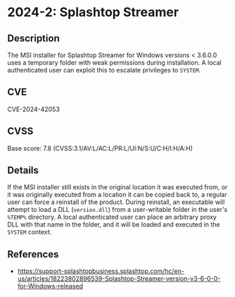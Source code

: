 # 2024-2: Splashtop Streamer
## Description
The MSI installer for Splashtop Streamer for Windows versions < 3.6.0.0 uses a temporary folder with weak permissions during installation. A local authenticated user can exploit this to escalate privileges to `SYSTEM`.
## CVE
CVE-2024-42053
## CVSS
Base score: 7.8 (CVSS:3.1/AV:L/AC:L/PR:L/UI:N/S:U/C:H/I:H/A:H)
## Details
If the MSI installer still exists in the original location it was executed from, or it was originally executed from a location it can be copied back to, a regular user can force a reinstall of the product. During reinstall, an executable will attempt to load a DLL (`version.dll`) from a user-writable folder in the user's `%TEMP%` directory. A local authenticated user can place an arbitrary proxy DLL with that name in the folder, and it will be loaded and executed in the `SYSTEM` context.
## References
- https://support-splashtopbusiness.splashtop.com/hc/en-us/articles/18223802896539-Splashtop-Streamer-version-v3-6-0-0-for-Windows-released
